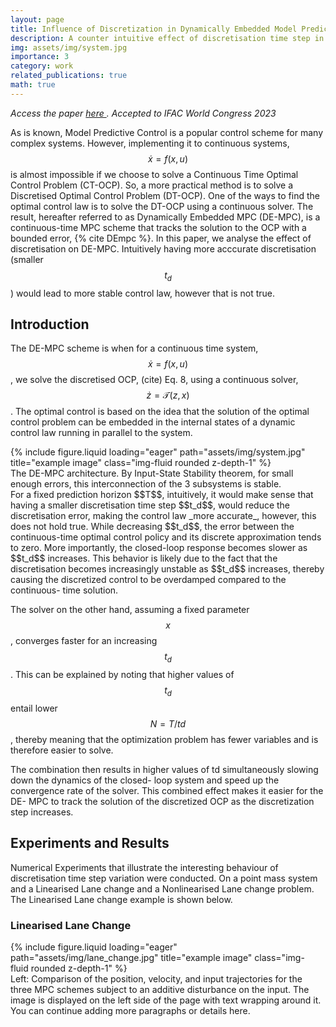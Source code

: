 ```yaml
---
layout: page
title: Influence of Discretization in Dynamically Embedded Model Predictive Control
description: A counter intuitive effect of discretisation time step in Dynamically Embedded MPC
img: assets/img/system.jpg
importance: 3
category: work
related_publications: true
math: true
---
```

_Access the paper  <a href="https://www.sciencedirect.com/science/article/pii/S2405896323016956" target="_blank">here </a>. Accepted to IFAC  World Congress 2023_

As is known, Model Predictive Control is a popular control scheme for many complex systems. However, implementing it to continuous systems, $$ \dot x = f(x,u)$$ is almost impossible if we choose to solve a Continuous Time Optimal Control Problem (CT-OCP). So, a more practical method is to solve a Discretised Optimal Control Problem (DT-OCP). One of the ways to find the optimal control law is to solve the DT-OCP using a continuous solver. The result, hereafter
referred to as Dynamically Embedded MPC (DE-MPC), is
a continuous-time MPC scheme that tracks the solution to
the OCP with a bounded error, {% cite DEmpc %}. In this paper, we analyse the effect of discretisation on DE-MPC. Intuitively having more acccurate discretisation (smaller $$t_d$$) would lead to more stable control law, however that is not true.  

## Introduction
The DE-MPC scheme is when for a continuous time system, $$ \dot x = f(x,u)$$, we solve the discretised OCP, (cite) Eq. 8, using a continuous solver, $$\dot z = \mathcal{T}(z,x)$$. The optimal control is based on the idea that the solution of the optimal control problem can be embedded in the
internal states of a dynamic control law running in parallel to the system. 

<div class="row">
    <div class="col-sm mt-3 mt-md-0">
        {% include figure.liquid loading="eager" path="assets/img/system.jpg" title="example image" class="img-fluid rounded z-depth-1" %}
    </div>
</div>
<div class="caption">
 The DE-MPC architecture. By Input-State Stability theorem, for small enough errors, this interconnection of the 3 subsystems is stable.
</div>
For a fixed prediction horizon $$T$$, intuitively, it would make sense that having a smaller discretisation time step $$t_d$$, would reduce the discretisation error, making the control law _more accurate_, however, this does not hold true. While decreasing $$t_d$$, the error between the
continuous-time optimal control policy and its discrete
approximation tends to zero. More importantly,
the closed-loop response becomes slower as $$t_d$$
increases. This behavior is likely due to the fact that the
discretisation becomes increasingly unstable as $$t_d$$ increases, thereby causing the discretized control to be overdamped compared to the continuous-
time solution. 

The solver on the other hand, assuming a fixed parameter $$x$$, converges faster for an increasing $$t_d$$. This can be explained by noting
that higher values of $$t_d$$ entail lower $$N = T /td$$, thereby
meaning that the optimization problem has fewer variables
and is therefore easier to solve. 

The combination then results in higher values of
td simultaneously slowing down the dynamics of the closed-
loop system and speed up the convergence rate of the
solver. This combined effect makes it easier for the DE-
MPC to track the solution of the discretized OCP as the
discretization step increases. 

## Experiments and Results
Numerical Experiments that illustrate the interesting behaviour of discretisation time step variation were conducted. On a point mass system and a Linearised Lane change and a Nonlinearised Lane change problem. The Linearised Lane change example is shown below.





### Linearised Lane Change

<div class="row">
    <div class="col-md-6 col-sm-12 mt-3 mt-md-0" style="float: left; margin-right: 15px;">
        {% include figure.liquid loading="eager" path="assets/img/lane_change.jpg" title="example image" class="img-fluid rounded z-depth-1" %}
    </div>
    <div>
        <p>
            Left: Comparison of the position, velocity, and input trajectories for the three MPC schemes subject to an additive disturbance on the input. 
            The image is displayed on the left side of the page with text wrapping around it. You can continue adding more paragraphs or details here.
        </p>
    </div>
</div>












